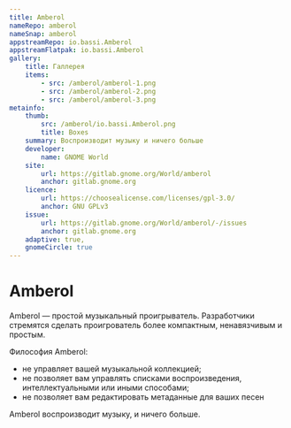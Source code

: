 ```yaml
---
title: Amberol
nameRepo: amberol
nameSnap: amberol
appstreamRepo: io.bassi.Amberol
appstreamFlatpak: io.bassi.Amberol
gallery: 
    title: Галлерея
    items: 
        - src: /amberol/amberol-1.png
        - src: /amberol/amberol-2.png
        - src: /amberol/amberol-3.png
metainfo:
    thumb:
        src: /amberol/io.bassi.Amberol.png
        title: Boxes
    summary: Воспроизводит музыку и ничего больше
    developer: 
        name: GNOME World
    site:
        url: https://gitlab.gnome.org/World/amberol
        anchor: gitlab.gnome.org
    licence:
        url: https://choosealicense.com/licenses/gpl-3.0/
        anchor: GNU GPLv3
    issue: 
        url: https://gitlab.gnome.org/World/amberol/-/issues
        anchor: gitlab.gnome.org
    adaptive: true,
    gnomeCircle: true
---
```


# Amberol

Amberol — простой музыкальный проигрыватель. Разработчики стремятся сделать проигрователь более компактным, ненавязчивым и простым. 

Философия Amberol:

- не управляет вашей музыкальной коллекцией; 
- не позволяет вам управлять списками воспроизведения, интеллектуальными или иными способами; 
- не позволяет вам редактировать метаданные для ваших песен

Amberol воспроизводит музыку, и ничего больше.

<AGWGallery />

<!--@include: ./parts/install/software-install.md-->
